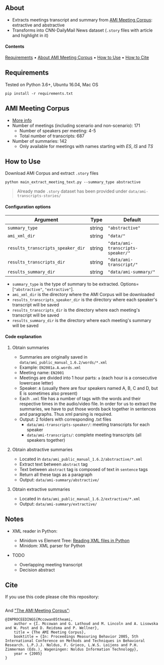 ## About
* Extracts meetings transcript and summary from [AMI Meeting Corpus](http://groups.inf.ed.ac.uk/ami/download/): extractive and abstractive
* Transforms into CNN-DailyMail News dataset (`.story` files with article and highlight in it)

#### Contents
[Requirements](#requirements) • [About AMI Meeting Corpus](#ami-corpus) • [How to Use](#how-to-use) • [How to Cite](#cite) 
        
## Requirements
Tested on Python 3.6+, Ubuntu 16.04, Mac OS

`pip install -r requirements.txt`

## AMI Meeting Corpus
* [More info](http://groups.inf.ed.ac.uk/ami/download/)
* Number of meetings (including scenario and non-scenario): 171
    * Number of speakers per meeting: 4-5
    * Total number of transcripts: 687
* Number of summaries: 142
    * Only available for meetings with names starting with *ES*, *IS* and *TS*
    
## How to Use

Download AMI Corpus and extract `.story` files
```
python main_extract_meeting_text.py --summary_type abstractive
```
> Already made `.story` dataset has been provided under `data/ami-transcripts-stories/`

#### Configuration options

| **Argument**                      | **Type** | **Default**                       |
|-----------------------------------|----------|-----------------------------------|
| `summary_type`                     | string   | `"abstractive"`                         |
| `ami_xml_dir`                     | string   | `"data/"`                         |
| `results_transcripts_speaker_dir` | string   | `"data/ami-transcripts-speaker/"` |
| `results_transcripts_dir`         | string   | `"data/ami-transcript/"`          |
| `results_summary_dir`             | string   | `"data/ami-summary/"`             |
+ `summary_type` is the type of summary to be extracted. Options=[`"abstractive"`, `"extractive"`].
+ `ami_xml_dir` is the directory where the AMI Corpus will be downloaded
+ `results_transcripts_speaker_dir` is the directory where each speaker's transcript will be saved 
+ `results_transcripts_dir` is the directory where each meeting's transcript will be saved
+ `results_summary_dir` is the directory where each meeting's summary will be saved

#### Code explanation
1. Obtain summaries
    * Summaries are originally saved in `data/ami_public_manual_1.6.2/words/*.xml`
    * Example: `EN2001a.A.words.xml`
    * Meeting name: `EN2001`
    * Meetings are divided into 1 hour parts: `a` (each hour is a consecutive lowercase letter)
    * Speaker: `A` (usually there are four speakers named A, B, C and D, but E is sometimes also present)
    * Each `.xml` file has a number of tags with the words and their respective times in the audio/video file. In order for us to extract the summaries, we have to put those words back together in sentences and paragraphs. Thus xml parsing is required.
    * Output: 2 folders with corresponding .txt files
        * `data/ami-transcripts-speaker/`: meeting transcripts for each speaker
        * `data/ami-transcripts/`: complete meeting transcripts (all speakers together)
              
2. Obtain abstractive summaries
    * Located in `data/ami_public_manual_1.6.2/abstractive/*.xml` 
    * Extract text between `abstract` tag
    * Text between `abstract` tag is composed of text in `sentence` tags
    * Return all these tags as a paragraph
    * Output: `data/ami-summary/abstractive/`
    
3. Obtain extractive summaries
    * Located in `data/ami_public_manual_1.6.2/extractive/*.xml`
    * Output: `data/ami-summary/extractive/`
    
## Notes
* XML reader in Python:
    * Minidom vs Element Tree: [Reading XML files in Python](http://stackabuse.com/reading-and-writing-xml-files-in-python/)
    * Minidom: XML parser for Python

* TODO
    * Overlapping meeting transcript
    * Decision abstract

## Cite
If you use this code please cite this repository:
```
```

And ["The AMI Meeting Corpus"](http://citeseerx.ist.psu.edu/viewdoc/summary?doi=10.1.1.95.6326):
```
@INPROCEEDINGS{Mccowan05theami,
    author = {I. Mccowan and G. Lathoud and M. Lincoln and A. Lisowska and W. Post and D. Reidsma and P. Wellner},
    title = {The AMI Meeting Corpus},
    booktitle = {In: Proceedings Measuring Behavior 2005, 5th International Conference on Methods and Techniques in Behavioral Research. L.P.J.J. Noldus, F. Grieco, L.W.S. Loijens and P.H. Zimmerman (Eds.), Wageningen: Noldus Information Technology},
    year = {2005}
}
```


